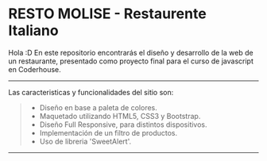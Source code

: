 # RESTO MOLISE - Restaurente Italiano

Hola :D 
En este repositorio encontrarás el diseño y desarrollo de la web de un restaurante, presentado como proyecto final para el curso de javascript en Coderhouse.

***

Las caracteristicas y funcionalidades del sitio son:
> * Diseño en base a paleta de colores.
> * Maquetado utilizando HTML5, CSS3 y Bootstrap.
> * Diseño Full Responsive, para distintos dispositivos.
> * Implementación de un filtro de productos.
> * Uso de libreria 'SweetAlert'.

***